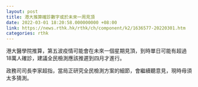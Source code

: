 ```yaml
---
layout: post
title: 港大推算確診數字或於未來一周見頂
date: 2022-03-01 18:20:58.000000000 +08:00
link: https://news.rthk.hk/rthk/ch/component/k2/1636577-20220301.htm
categories: rthk
---
```


港大醫學院推算，第五波疫情可能會在未來一個星期見頂，到時單日可能有超過18萬人確診，建議全民檢測應該推遲到四月才進行。

政務司司長李家超指，當局正研究全民檢測方案的細節，會繼續聽意見，現時毋須太多猜測。
